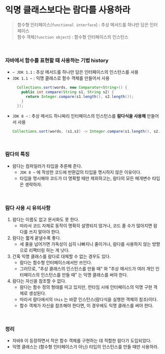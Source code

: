 # 익명 클래스보다는 람다를 사용하라
> 함수형 인터페이스(`functional interface`) : 추상 메서드를 하나만 담은 인터페이스<br>
> 함수 객체(`function object`) : 함수형 인터페이스의 인스턴스
<br>

### 자바에서 함수를 표현할 때 사용하는 기법 history
* `~ JDK 1.1` : 추상 메서드를 하나만 담은 인터페이스의 인스턴스를 사용
* `JDK 1.1 ~` : 익명 클래스로 함수 객체를 만들어서 사용
  ```java
    Collections.sort(words, new Comparator<String>() {
      public int compare(String s1, String s2) {
        return Integer.compare(s1.length(), s2.length());
      }
    });
  ```
* `JDK 8 ~` : 추상 메서드 하나짜리 인터페이스의 인스턴스를 **람다식을 사용해** 만들어서 사용
  ```java
  Collections.sort(words, (s1,s2) -> Integer.compare(s1.length(), s2.length()));
  ```
<br>

### 람다의 특징
* 람다는 컴파일러가 타입을 추론해 준다.
  * `JDK 8 ~` 에 작성한 코드에 반환값의 타입을 명시하지 않은 이유이다.
  * 타입을 명시해야 코드가 더 명확할 때만 제외하고는, 람다의 모든 매개변수 타입은 생략하자.
<br>

### 람다 사용 시 유의사항
1. 람다는 이름도 없고 문서화도 못 한다.
    * 따라서 코드 자체로 동작이 명확히 설명되지 않거나, 코드 줄 수가 많아지면 람다를 쓰지 말아야 한다.
2. 람다는 짧게 끝낼수록 좋다.
    * 세 줄을 넘어가면 가독성이 심히 나빠지니 줄이거나, 람다를 사용하지 않는 방향으로 리팩터링 하는 게 낫다.
3. 간혹 익명 클래스를 람다로 대체할 수 없는 경우도 있다.
    * 람다는 함수형 인터페이스에서만 쓰인다.
    * 그러므로, "추상 클래스의 인스턴스를 만들 때" 와 "추상 메서드가 여러 개인 인터페이스의 인스턴스를 만들 때" 는 익명 클래스를 써야 한다.
4. 람다는 자신을 참조할 수 없다.
    * 람다는 함수 정의 형태를 띠고 있지만, 런타임 시에 인터페이스의 익명 구현 객체로 생성된다.
    * 따라서 람다에서의 `this` 는 바깥 인스턴스(람다식을 실행한 객체의 참조)이다.
    * 함수 객체가 자신을 참조해야 한다면, 이 경우에도 익명 클래스를 써야 한다.
<br>

### 정리
* 자바8 이 등장하면서 작은 함수 객체를 구현하는 데 적합한 람다가 도입되었다.
* 익명 클래스는 (함수형 인터페이스가 아닌) 타입의 인스턴스를 만들 때만 사용하라.
